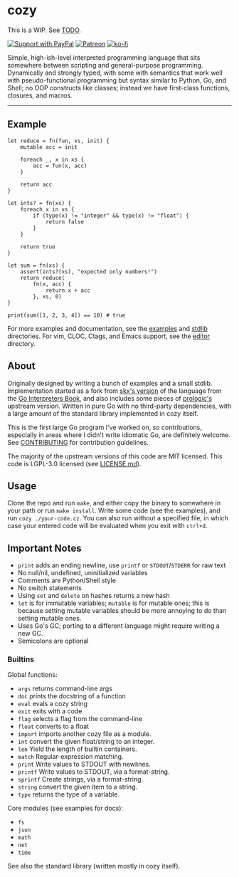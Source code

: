 # cozy

This is a WIP. See [TODO](./TODO.md).

[![Support with PayPal](https://img.shields.io/badge/paypal-donate-yellow.png)](https://paypal.me/zacanger) [![Patreon](https://img.shields.io/badge/patreon-donate-yellow.svg)](https://www.patreon.com/zacanger) [![ko-fi](https://img.shields.io/badge/donate-KoFi-yellow.svg)](https://ko-fi.com/U7U2110VB)

Simple, high-ish-level interpreted programming language that sits somewhere
between scripting and general-purpose programming. Dynamically and strongly
typed, with some with semantics that work well with pseudo-functional
programming but syntax similar to Python, Go, and Shell; no OOP constructs like
classes; instead we have first-class functions, closures, and macros.

---

## Example

```cozy
let reduce = fn(fun, xs, init) {
    mutable acc = init

    foreach _, x in xs {
        acc = fun(x, acc)
    }

    return acc
}

let ints? = fn(xs) {
    foreach x in xs {
        if (type(x) != "integer" && type(x) != "float") {
            return false
        }
    }

    return true
}

let sum = fn(xs) {
    assert(ints?(xs), "expected only numbers!")
    return reduce(
        fn(x, acc) {
            return x + acc
        }, xs, 0)
}

print(sum([1, 2, 3, 4]) == 10) # true
```

For more examples and documentation, see the [examples](./examples) and
[stdlib](./stdlib) directories. For vim, CLOC, Ctags, and Emacs support, see the
[editor](./editor) directory.

## About

Originally designed by writing a bunch of examples and a small stdlib.
Implementation started as a fork from [skx's
version](https://github.com/skx/monkey) of the language from the [Go
Interpreters Book](https://interpreterbook.com), and also includes some pieces
of [prologic's](https://github.com/prologic/monkey-lang) upstream version.
Written in pure Go with no third-party dependencies, with a large amount of the
standard library implemented in cozy itself.

This is the first large Go program I've worked on, so contributions, especially
in areas where I didn't write idiomatic Go, are definitely welcome. See
[CONTRIBUTING](.github/CONTRIBUTING.md) for contribution guidelines.

The majority of the upstream versions of this code are MIT licensed. This code
is LGPL-3.0 licensed (see [LICENSE.md](./LICENSE.md)).

## Usage

Clone the repo and run `make`, and either copy the binary to somewhere in your
path or run `make install`. Write some code (see the examples), and run `cozy
./your-code.cz`. You can also run without a specified file, in which case your
entered code will be evaluated when you exit with `ctrl+d`.

## Important Notes

* `print` adds an ending newline, use `printf` or `STDOUT`/`STDERR` for raw text
* No null/nil, undefined, uninitialized variables
* Comments are Python/Shell style
* No switch statements
* Using `set` and `delete` on hashes returns a new hash
* `let` is for immutable variables; `mutable` is for mutable ones; this is
    because setting mutable variables should be more annoying to do than
    setting mutable ones.
* Uses Go's GC; porting to a different language might require writing a new GC.
* Semicolons are optional

### Builtins

Global functions:

* `args` returns command-line args
* `doc` prints the docstring of a function
* `eval` evals a cozy string
* `exit` exits with a code
* `flag` selects a flag from the command-line
* `float` converts to a float
* `import` imports another cozy file as a module.
* `int` convert the given float/string to an integer.
* `len` Yield the length of builtin containers.
* `match` Regular-expression matching.
* `print` Write values to STDOUT with newlines.
* `printf` Write values to STDOUT, via a format-string.
* `sprintf` Create strings, via a format-string.
* `string` convert the given item to a string.
* `type` returns the type of a variable.

Core modules (see examples for docs):

* `fs`
* `json`
* `math`
* `net`
* `time`

See also the standard library (written mostly in cozy itself).
